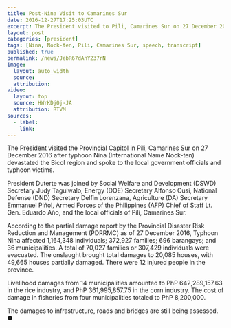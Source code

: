 ```yaml
---
title: Post-Nina Visit to Camarines Sur
date: 2016-12-27T17:25:03UTC
excerpt: The President visited to Pili, Camarines Sur on 27 December 2016 after typhoon Nina devastated the Bicol region and spoke to the local government officials and typhoon victims.
layout: post
categories: [president]
tags: [Nina, Nock-ten, Pili, Camarines Sur, speech, transcript]
published: true
permalink: /news/JebR67dAnY237rN
image:
  layout: auto_width
  source: 
  attribution: 
video:
  layout: top
  source: HWrKDj0j-JA
  attribution: RTVM
sources:
  - label:
    link:
---
```


The President visited the Provincial Capitol in Pili, Camarines Sur on 27 December 2016 after typhoon Nina (International Name Nock-ten) devastated the Bicol region and spoke to the local government officials and typhoon victims.

President Duterte was joined by Social Welfare and Development (DSWD) Secretary Judy Taguiwalo, Energy (DOE) Secretary Alfonso Cusi, National Defense (DND) Secretary Delfin Lorenzana, Agriculture (DA) Secretary Emmanuel Piñol, Armed Forces of the Philippines (AFP) Chief of Staff Lt. Gen. Eduardo Año, and the local officials of Pili, Camarines Sur.

According to the partial damage report by the Provincial Disaster Risk Reduction and Management (PDRRMC) as of 27 December 2016, Typhoon Nina affected 1,164,348 individuals; 372,927 families; 696 barangays; and 36 municipalities. A total of 70,027 families or 307,429 individuals were evacuated. The onslaught brought total damages to 20,085 houses, with 49,665 houses partially damaged. There were 12 injured people in the province.

Livelihood damages from 14 municipalities amounted to PhP 642,289,157.63 in the rice industry, and PhP 361,995,857.75 in the corn industry. The cost of damage in fisheries from four municipalities totaled to PhP 8,200,000.

The damages to infrastructure, roads and bridges are still being assessed.
&#x25cf;
